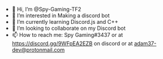 - 👋 Hi, I’m @Spy-Gaming-TF2
- 👀 I’m interested in Making a discord bot
- 🌱 I’m currently learning Discord.js and C++
- 💞️ I’m looking to collaborate on my Discord bot
- 📫 How to reach me: Spy Gaming#3437 or at https://discord.gg/9WFpEA2EZB on discord or at adam37-dev@protonmail.com
<!---
Spy-Gaming-TF2/Spy-Gaming-TF2 is a ✨ special ✨ repository because its `README.md` (this file) appears on your GitHub profile.
You can click the Preview link to take a look at your changes.
--->
